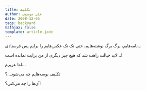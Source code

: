 ```yaml
---
title: تکلیف
author: علی موسوی
date: 2008-12-05
tags: backyard
mathjax: false
template: article.jade
---
```


نامه‌‌هایم، برگ برگ نوشته‌هایم، حتی تک تک عکس‌هایم را برایم پس فرستادی...

لابد خیالت راهت شد که هیچ چیز دیگری از من برایت نمانده است...!

اما عزیزم...

تکلیف بوسه‌هایم چه می‌شود...؟

آن‌ها را چه می‌کنی؟!
